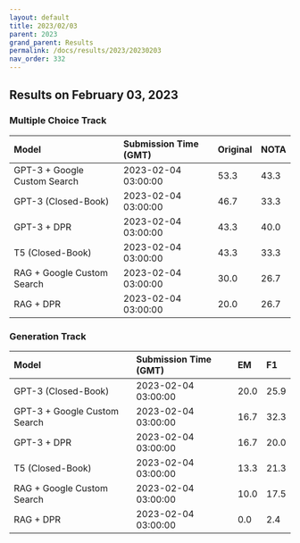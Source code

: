 ```yaml
---
layout: default
title: 2023/02/03
parent: 2023
grand_parent: Results
permalink: /docs/results/2023/20230203
nav_order: 332
---
```


## Results on February 03, 2023

### Multiple Choice Track

| Model        | Submission Time (GMT) | Original | NOTA | 
|:-------------|:---------|:---------|:-----|
|GPT-3 + Google Custom Search|2023-02-04 03:00:00|53.3|43.3|
|GPT-3 (Closed-Book)|2023-02-04 03:00:00|46.7|33.3|
|GPT-3 + DPR|2023-02-04 03:00:00|43.3|40.0|
|T5 (Closed-Book)|2023-02-04 03:00:00|43.3|33.3|
|RAG + Google Custom Search|2023-02-04 03:00:00|30.0|26.7|
|RAG + DPR|2023-02-04 03:00:00|20.0|26.7|



### Generation Track

| Model        | Submission Time (GMT) | EM | F1 | 
|:-------------|:---------|:---------|:-----|
|GPT-3 (Closed-Book)|2023-02-04 03:00:00|20.0|25.9|
|GPT-3 + Google Custom Search|2023-02-04 03:00:00|16.7|32.3|
|GPT-3 + DPR|2023-02-04 03:00:00|16.7|20.0|
|T5 (Closed-Book)|2023-02-04 03:00:00|13.3|21.3|
|RAG + Google Custom Search|2023-02-04 03:00:00|10.0|17.5|
|RAG + DPR|2023-02-04 03:00:00|0.0|2.4|

